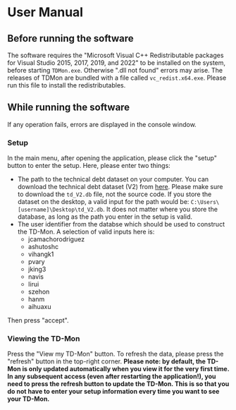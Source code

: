 # User Manual

## Before running the software
The software requires the "Microsoft Visual C++ Redistributable packages for Visual Studio 2015, 2017, 2019, and 2022" to be installed on the system, before starting `TDMon.exe`. Otherwise ".dll not found" errors may arise. The releases of TDMon are bundled with a file called `vc_redist.x64.exe`. Please run this file to install the redistributables.

## While running the software
If any operation fails, errors are displayed in the console window.

### Setup
In the main menu, after opening the application, please click the "setup" button to enter the setup.
Here, please enter two things:
- The path to the technical debt dataset on your computer. You can download the technical debt dataset (V2) from [here](https://github.com/clowee/The-Technical-Debt-Dataset/releases/tag/2.0.1). Please make sure to download the `td_V2.db` file, not the source code. If you store the dataset on the desktop, a valid input for the path would be: `C:\Users\[username]\Desktop\td_V2.db`. It does not matter where you store the database, as long as the path you enter in the setup is valid.
- The user identifier from the databse which should be used to construct the TD-Mon. A selection of valid inputs here is:
	- jcamachorodriguez
	- ashutoshc
	- vihangk1
	- pvary
	- jking3
	- navis
	- lirui
	- szehon
	- hanm
	- aihuaxu

Then press "accept".

### Viewing the TD-Mon
Press the "View my TD-Mon" button. To refresh the data, please press the "refresh" button in the top-right corner. **Please note: by default, the TD-Mon is only updated automatically when you view it for the very first time. In any subsequent access (even after restarting the application!), you need to press the refresh button to update the TD-Mon. This is so that you do not have to enter your setup information every time you want to see your TD-Mon.**
